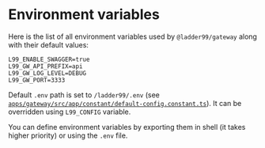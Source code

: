 # Environment variables

Here is the list of all environment variables used by `@ladder99/gateway` along with their default values:

```dotenv
L99_ENABLE_SWAGGER=true
L99_GW_API_PREFIX=api
L99_GW_LOG_LEVEL=DEBUG
L99_GW_PORT=3333
```

Default `.env` path is set to `/ladder99/.env` (see [`apps/gateway/src/app/constant/default-config.constant.ts`](/apps/gateway/src/gateway/constant/default-config.constant.ts)). It can be overridden using `L99_CONFIG` variable.

You can define environment variables by exporting them in shell (it takes higher priority) or using the `.env` file.
